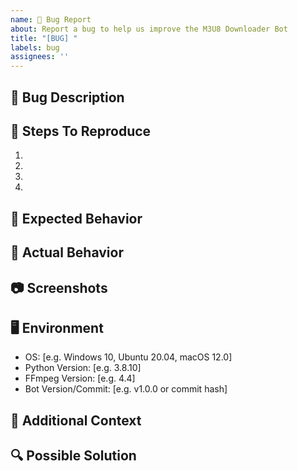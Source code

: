 ```yaml
---
name: 🐛 Bug Report
about: Report a bug to help us improve the M3U8 Downloader Bot
title: "[BUG] "
labels: bug
assignees: ''
---
```


## 🐛 Bug Description

<!-- A clear and concise description of what the bug is -->

## 🔄 Steps To Reproduce

<!-- Steps to reproduce the behavior -->

1. 
2. 
3. 
4. 

## 🤔 Expected Behavior

<!-- A clear and concise description of what you expected to happen -->

## 📱 Actual Behavior

<!-- A clear and concise description of what actually happened -->

## 📷 Screenshots

<!-- If applicable, add screenshots to help explain your problem -->

## 🖥️ Environment

<!-- Please complete the following information -->

- OS: [e.g. Windows 10, Ubuntu 20.04, macOS 12.0]
- Python Version: [e.g. 3.8.10]
- FFmpeg Version: [e.g. 4.4]
- Bot Version/Commit: [e.g. v1.0.0 or commit hash]

## 📝 Additional Context

<!-- Add any other context about the problem here -->

## 🔍 Possible Solution

<!-- If you have suggestions on how to fix the bug, please describe them here -->

